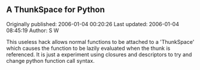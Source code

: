## A ThunkSpace for Python 
Originally published: 2006-01-04 00:20:26 
Last updated: 2006-01-04 08:45:19 
Author: S W 
 
This useless hack allows normal functions to be attached to a 'ThunkSpace' which causes the function to be lazily evaluated when the thunk is referenced. It is just a experiment using closures and descriptors to try and change python function call syntax.